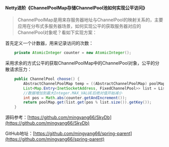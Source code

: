 #### Netty进阶《ChannelPoolMap存储ChannelPool池如何实现公平访问》

> ChannelPoolMap是用来存服务器地址与ChannelPool的映射关系的，主要应用在分布式多服务器场景，如何实现公平的获取服务器对应的ChannelPool对象呢？看如下实现方案：

首先定义一个计数器，用来记录访问的次数：

```java
    private AtomicInteger counter = new AtomicInteger();
```

采用求余的方式公平的获取ChannelPoolMap中的ChannelPool对象，公平的分散请求压力：

```java
    public ChannelPool choose() {
        AbstractChannelPoolMap temp = ((AbstractChannelPoolMap) poolMap);
        List<Map.Entry<InetSocketAddress, FixedChannelPool>> list = Lists.newArrayList(temp.iterator());
        //数据增加到最大Integer.MAX_VALUE后绝对值开始减小
        int pos = Math.abs(counter.getAndIncrement());
        return poolMap.get(list.get(pos % list.size()).getKey());
    }
```



源码参考：[https://github.com/mingyang66/SkyDb](https://github.com/mingyang66/SkyDb)

GitHub地址：[https://github.com/mingyang66/spring-parent](https://github.com/mingyang66/spring-parent)